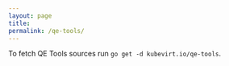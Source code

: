 ```yaml
---
layout: page
title:
permalink: /qe-tools/
---
```

To fetch QE Tools sources run `go get -d kubevirt.io/qe-tools`.
